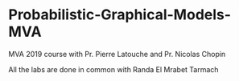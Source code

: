 # Probabilistic-Graphical-Models-MVA

MVA 2019 course with Pr. Pierre Latouche and Pr. Nicolas Chopin

All the labs are done in common with Randa El Mrabet Tarmach
